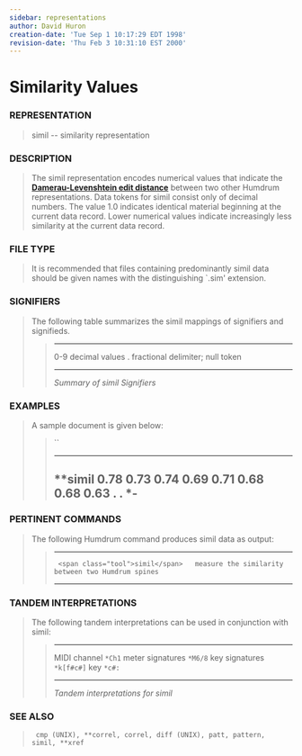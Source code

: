 ```yaml
---
sidebar: representations
author: David Huron
creation-date: 'Tue Sep 1 10:17:29 EDT 1998'
revision-date: 'Thu Feb 3 10:31:10 EST 2000'
---
```



Similarity Values
============================================

### REPRESENTATION

> <span class="rep">simil</span> \-- similarity representation

### DESCRIPTION

> The <span class="rep">simil</span> representation encodes numerical values that
> indicate the [**Damerau-Levenshtein edit
> distance**](../commands/simil.html#REFERENCES) between two other
> Humdrum representations. Data tokens for <span class="rep">simil</span> consist only of
> decimal numbers. The value 1.0 indicates identical material beginning
> at the current data record. Lower numerical values indicate
> increasingly less similarity at the current data record.

### FILE TYPE

> It is recommended that files containing predominantly <span class="rep">simil</span> data
> should be given names with the distinguishing \`.sim\' extension.

### SIGNIFIERS

> The following table summarizes the <span class="rep">simil</span> mappings of
> signifiers and signifieds.
>
> >   ----- ----------------------------------
> >   0-9   decimal values
> >   .     fractional delimiter; null token
> >   ----- ----------------------------------
> >
> > *Summary of <span class="rep">simil</span> Signifiers*

### EXAMPLES

> A sample document is given below:
>
> > ``
> >
> >   -----------
> >   \*\*simil
> >   0.78
> >   0.73
> >   0.74
> >   0.69
> >   0.71
> >   0.68
> >   0.68
> >   0.63
> >   .
> >   .
> >   \*-
> >   -----------
> >
### PERTINENT COMMANDS

> The following Humdrum command produces <span class="rep">simil</span> data as output:
>
> >   -- ------------------------------------- ---------------------------------------------------
> >      <span class="tool">simil</span>   measure the similarity between two Humdrum spines
> >   -- ------------------------------------- ---------------------------------------------------
> >
### TANDEM INTERPRETATIONS

> The following tandem interpretations can be used in conjunction with
> <span class="rep">simil</span>:
>
> >   ------------------ ------------
> >   MIDI channel       `*Ch1`
> >   meter signatures   `*M6/8`
> >   key signatures     `*k[f#c#]`
> >   key                `*c#:`
> >   ------------------ ------------
> >
> > *Tandem interpretations for <span class="rep">simil</span>*

### SEE ALSO

> ` cmp (UNIX), **correl, correl, diff (UNIX), patt, pattern, simil, **xref`

